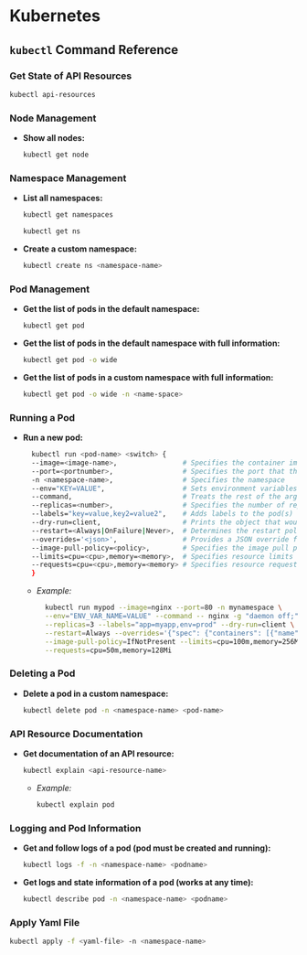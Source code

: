 # Kubernetes

## `kubectl` Command Reference

### Get State of API Resources
```bash
kubectl api-resources
```

### Node Management
- **Show all nodes:**
  ```bash
  kubectl get node
  ```

### Namespace Management
- **List all namespaces:**
  ```bash
  kubectl get namespaces
  ```
  ```bash
  kubectl get ns
  ```
- **Create a custom namespace:**
  ```bash
  kubectl create ns <namespace-name>
  ```

### Pod Management
- **Get the list of pods in the default namespace:**
  ```bash
  kubectl get pod
  ```
- **Get the list of pods in the default namespace with full information:**
  ```bash
  kubectl get pod -o wide
  ```
- **Get the list of pods in a custom namespace with full information:**
  ```bash
  kubectl get pod -o wide -n <name-space>
  ```

### Running a Pod
- **Run a new pod:**
  ```bash
    kubectl run <pod-name> <switch> {
    --image=<image-name>,                # Specifies the container image to use
    --port=<portnumber>,                 # Specifies the port that the container exposes
    -n <namespace-name>,                 # Specifies the namespace
    --env="KEY=VALUE",                   # Sets environment variables in the container
    --command,                           # Treats the rest of the arguments as the command to run in the container
    --replicas=<number>,                 # Specifies the number of replicas for the deployment
    --labels="key=value,key2=value2",    # Adds labels to the pod(s)
    --dry-run=client,                    # Prints the object that would be sent, without creating it
    --restart=<Always|OnFailure|Never>,  # Determines the restart policy for the pod
    --overrides='<json>',                # Provides a JSON override for the generated object
    --image-pull-policy=<policy>,        # Specifies the image pull policy (Always, IfNotPresent, Never)
    --limits=cpu=<cpu>,memory=<memory>,  # Specifies resource limits for the container
    --requests=cpu=<cpu>,memory=<memory> # Specifies resource requests for the container
    }
  ```
  - *Example:*
    ```bash
      kubectl run mypod --image=nginx --port=80 -n mynamespace \
      --env="ENV_VAR_NAME=VALUE" --command -- nginx -g "daemon off;" \
      --replicas=3 --labels="app=myapp,env=prod" --dry-run=client \
      --restart=Always --overrides='{"spec": {"containers": [{"name": "nginx", "image": "nginx"}]}}' \
      --image-pull-policy=IfNotPresent --limits=cpu=100m,memory=256Mi \
      --requests=cpu=50m,memory=128Mi
    ```


### Deleting a Pod
- **Delete a pod in a custom namespace:**
  ```bash
  kubectl delete pod -n <namespace-name> <pod-name>
  ```

### API Resource Documentation
- **Get documentation of an API resource:**
  ```bash
  kubectl explain <api-resource-name>
  ```
  - *Example:*
    ```bash
    kubectl explain pod
    ```

### Logging and Pod Information
- **Get and follow logs of a pod (pod must be created and running):**
  ```bash
  kubectl logs -f -n <namespace-name> <podname>
  ```
- **Get logs and state information of a pod (works at any time):**
  ```bash
  kubectl describe pod -n <namespace-name> <podname>
  ```

### Apply Yaml File
```bash
kubectl apply -f <yaml-file> -n <namespace-name>
```